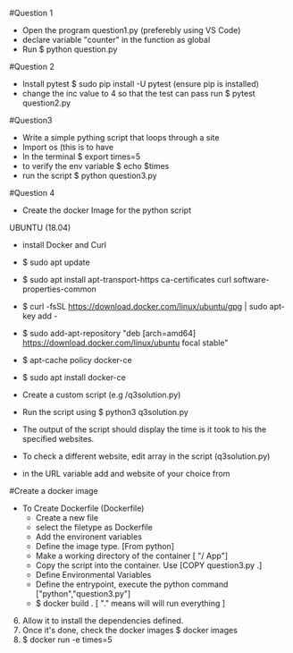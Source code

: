 

#Question 1
- Open the program question1.py (preferebly using VS Code)
- declare variable "counter" in the function as global 
- Run $ python question.py

#Question 2
- Install pytest
 $ sudo pip install -U pytest (ensure pip is installed)
- change the inc value to 4 so that the test can pass
run $ pytest question2.py

#Question3
- Write a simple pything script that loops through a site
- Import os (this is to have 
- In the terminal
 $ export times=5
- to verify the env variable
 $ echo $times 
- run the script
 $ python question3.py

#Question 4 
- Create the docker Image for the python script

UBUNTU  (18.04)

- install Docker and Curl

- $ sudo apt update
- $ sudo apt install apt-transport-https ca-certificates curl software-properties-common
- $ curl -fsSL https://download.docker.com/linux/ubuntu/gpg | sudo apt-key add -
- $ sudo add-apt-repository "deb [arch=amd64] https://download.docker.com/linux/ubuntu focal stable"
- $ apt-cache policy docker-ce
- $ sudo apt install docker-ce

- Create a custom script (e.g /q3solution.py)
- Run the script using $ python3 q3solution.py
- The output of the script should display the time is it took to his the specified websites.
- To check a different website, edit array in  the script (q3solution.py)
- in the URL variable add and website of your choice from 
		
#Create a docker image
 - To Create Dockerfile (Dockerfile)
	- Create a new file
	- select the filetype as Dockerfile
	- Add the environent variables
	- Define the image type. [From python]
	- Make a working directory of the container [ "/ App"]
	- Copy the script into the container. Use [COPY question3.py .]
	- Define Environmental Variables
	- Define the entrypoint, execute the python command ["python","question3.py"]
	- $  docker build . [ "." means will will run everything ]

6. Allow it to install the dependencies defined.
7. Once it's done, check the docker images
	$ docker images
8. $ docker run -e times=5 <image-name>
 
